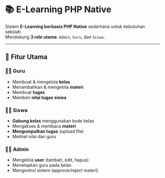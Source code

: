 # 📚 E-Learning PHP Native

Sistem **E-Learning berbasis PHP Native** sederhana untuk kebutuhan sekolah.  
Mendukung **3 role utama**: `Admin`, `Guru`, dan `Siswa`.

---

## 🚀 Fitur Utama

### 👨‍🏫 Guru
- Membuat & mengelola **kelas**
- Menambahkan & mengelola **materi**
- Membuat **tugas**
- Memberi **nilai tugas siswa**

### 👩‍🎓 Siswa
- **Gabung kelas** menggunakan kode kelas
- Mengakses & membaca **materi**
- **Mengumpulkan tugas** (upload file)
- Melihat nilai dari guru

### 👨‍💼 Admin
- Mengelola **user** (tambah, edit, hapus)
- Menetapkan guru pada kelas
- Mengontrol sistem (approve/reject materi)